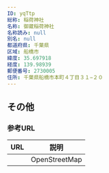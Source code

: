 ```yaml
---
ID: yqTtp
総称: 稲荷神社
名称: 御蔵稲荷神社
名称読み: null
別名: null
都道府県: 千葉県
区域: 船橋市
緯度: 35.697918
経度: 139.98939
郵便番号: 2730005
住所: 千葉県船橋市本町４丁目３１−２０
---
```


## その他

### 参考URL

| URL | 説明          |
| --- | ------------- |
|     | OpenStreetMap |
